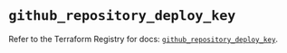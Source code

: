 # `github_repository_deploy_key`

Refer to the Terraform Registry for docs: [`github_repository_deploy_key`](https://registry.terraform.io/providers/integrations/github/6.4.0/docs/resources/repository_deploy_key).
